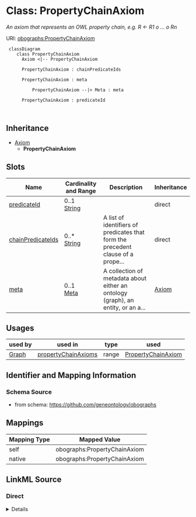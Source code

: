 # Class: PropertyChainAxiom


_An axiom that represents an OWL property chain, e.g. R <- R1 o ... o Rn_





URI: [obographs:PropertyChainAxiom](https://github.com/geneontology/obographs/PropertyChainAxiom)



```{mermaid}
 classDiagram
    class PropertyChainAxiom
      Axiom <|-- PropertyChainAxiom
      
      PropertyChainAxiom : chainPredicateIds
        
      PropertyChainAxiom : meta
        
          PropertyChainAxiom --|> Meta : meta
        
      PropertyChainAxiom : predicateId
        
      
```





## Inheritance
* [Axiom](Axiom.md)
    * **PropertyChainAxiom**



## Slots

| Name | Cardinality and Range | Description | Inheritance |
| ---  | --- | --- | --- |
| [predicateId](predicateId.md) | 0..1 <br/> [String](String.md) |  | direct |
| [chainPredicateIds](chainPredicateIds.md) | 0..* <br/> [String](String.md) | A list of identifiers of predicates that form the precedent clause of a prope... | direct |
| [meta](meta.md) | 0..1 <br/> [Meta](Meta.md) | A collection of metadata about either an ontology (graph), an entity, or an a... | [Axiom](Axiom.md) |





## Usages

| used by | used in | type | used |
| ---  | --- | --- | --- |
| [Graph](Graph.md) | [propertyChainAxioms](propertyChainAxioms.md) | range | [PropertyChainAxiom](PropertyChainAxiom.md) |






## Identifier and Mapping Information







### Schema Source


* from schema: https://github.com/geneontology/obographs





## Mappings

| Mapping Type | Mapped Value |
| ---  | ---  |
| self | obographs:PropertyChainAxiom |
| native | obographs:PropertyChainAxiom |





## LinkML Source

<!-- TODO: investigate https://stackoverflow.com/questions/37606292/how-to-create-tabbed-code-blocks-in-mkdocs-or-sphinx -->

### Direct

<details>
```yaml
name: PropertyChainAxiom
description: An axiom that represents an OWL property chain, e.g. R <- R1 o ... o
  Rn
from_schema: https://github.com/geneontology/obographs
is_a: Axiom
slots:
- predicateId
- chainPredicateIds

```
</details>

### Induced

<details>
```yaml
name: PropertyChainAxiom
description: An axiom that represents an OWL property chain, e.g. R <- R1 o ... o
  Rn
from_schema: https://github.com/geneontology/obographs
is_a: Axiom
attributes:
  predicateId:
    name: predicateId
    from_schema: https://github.com/geneontology/obographs
    rank: 1000
    alias: predicateId
    owner: PropertyChainAxiom
    domain_of:
    - DomainRangeAxiom
    - PropertyChainAxiom
    range: string
  chainPredicateIds:
    name: chainPredicateIds
    description: A list of identifiers of predicates that form the precedent clause
      of a property chain rule
    from_schema: https://github.com/geneontology/obographs
    rank: 1000
    multivalued: true
    alias: chainPredicateIds
    owner: PropertyChainAxiom
    domain_of:
    - PropertyChainAxiom
    range: string
  meta:
    name: meta
    description: A collection of metadata about either an ontology (graph), an entity,
      or an axiom
    from_schema: https://github.com/geneontology/obographs
    aliases:
    - annotations
    rank: 1000
    alias: meta
    owner: PropertyChainAxiom
    domain_of:
    - GraphDocument
    - Graph
    - Node
    - Edge
    - PropertyValue
    - Axiom
    range: Meta

```
</details>